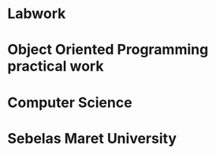 # Labwork
# Object Oriented Programming practical work
# Computer Science
# Sebelas Maret University
